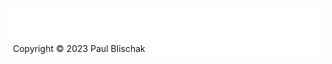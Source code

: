 <style>

.space {
  margin-bottom: 2em;
}

div.footer {
  background: white;
  bottom: 0;
  padding-top: 3em;
  width: 100%;
}

div.footer p {
  padding-left: 0.5em;
}

</style>

<div class="footer">
<p>Copyright &copy; 2023 Paul Blischak</p>
</div>
